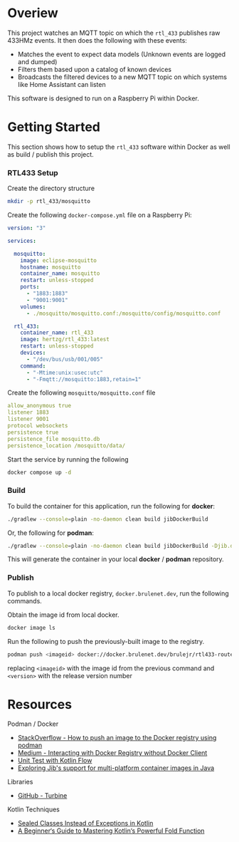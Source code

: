 # Overiew
This project watches an MQTT topic on which the `rtl_433` publishes raw 433HMz events. It then does the following with
these events:
- Matches the event to expect data models (Unknown events are logged and dumped)
- Filters them based upon a catalog of known devices
- Broadcasts the filtered devices to a new MQTT topic on which systems like Home Assistant can listen

This software is designed to run on a Raspberry Pi within Docker.

# Getting Started
This section shows how to setup the `rtl_433` software within Docker as well as build / publish this project.

### RTL433 Setup
Create the directory structure
```bash
mkdir -p rtl_433/mosquitto
```
Create the following `docker-compose.yml` file on a Raspberry Pi:
```yaml
version: "3"

services:

  mosquitto:
    image: eclipse-mosquitto
    hostname: mosquitto
    container_name: mosquitto
    restart: unless-stopped
    ports:
      - "1883:1883"
      - "9001:9001"
    volumes:
      - ./mosquitto/mosquitto.conf:/mosquitto/config/mosquitto.conf

  rtl_433:
    container_name: rtl_433
    image: hertzg/rtl_433:latest
    restart: unless-stopped
    devices:
      - "/dev/bus/usb/001/005"
    command:
      - "-Mtime:unix:usec:utc"
      - "-Fmqtt://mosquitto:1883,retain=1"
```
Create the following `mosquitto/mosquitto.conf` file
```yaml
allow_anonymous true
listener 1883
listener 9001
protocol websockets
persistence true
persistence_file mosquitto.db
persistence_location /mosquitto/data/
```
Start the service by running the following
```bash
docker compose up -d
```

### Build
To build the container for this application, run the following for **docker**:
```bash
./gradlew --console=plain -no-daemon clean build jibDockerBuild
```
Or, the following for **podman**:
```bash
./gradlew --console=plain -no-daemon clean build jibDockerBuild -Djib.dockerClient.executable=$(which podman)
```
This will generate the container in your local **docker** / **podman** repository.

### Publish
To publish to a local docker registry, `docker.brulenet.dev`, run the following commands.

Obtain the image id from local docker.
```bash
docker image ls
```

Run the following to push the previously-built image to the registry.
```bash
podman push <imageid> docker://docker.brulenet.dev/brulejr/rtl433-router:<version>
```
replacing `<imageid>` with the image id from the previous command and `<version>` with the release version number

# Resources

Podman / Docker
- [StackOverflow - How to push an image to the Docker registry using podman](https://stackoverflow.com/questions/64199116/how-to-push-an-image-to-the-docker-registry-using-podman)
- [Medium - Interacting with Docker Registry without Docker Client](https://blog.pentesteracademy.com/interacting-with-docker-registry-without-docker-client-2d6cd08ff244)
- [Unit Test with Kotlin Flow](https://levelup.gitconnected.com/unit-test-with-kotlin-flow-7e6f675e5b14)
- [Exploring Jib's support for multi-platform container images in Java](https://colinchjava.github.io/2023-09-18/09-35-39-681593-exploring-jibs-support-for-multi-platform-container-images-in-java/)

Libraries
- [GitHub - Turbine](https://github.com/cashapp/turbine)

Kotlin Techniques
- [Sealed Classes Instead of Exceptions in Kotlin](https://phauer.com/2019/sealed-classes-exceptions-kotlin/)
- [A Beginner‘s Guide to Mastering Kotlin‘s Powerful Fold Function](https://thelinuxcode.com/kotlin-fold-examples/)